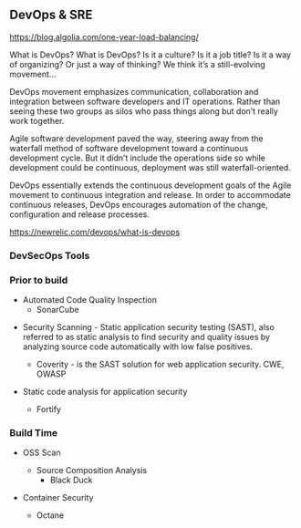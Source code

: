 ## DevOps & SRE

https://blog.algolia.com/one-year-load-balancing/


What is DevOps?
What is DevOps?
Is it a culture? Is it a job title? Is it a way of organizing? Or just a way of thinking? We think it’s a still-evolving movement...

DevOps movement emphasizes communication, collaboration and integration between software developers and IT operations. Rather than seeing these two groups as silos who pass things along but don’t really work together.

Agile software development paved the way, steering away from the waterfall method of software development toward a continuous development cycle. But it didn’t include the operations side so while development could be continuous, deployment was still waterfall-oriented.

DevOps essentially extends the continuous development goals of the Agile movement to continuous integration and release. In order to accommodate continuous releases, DevOps encourages automation of the change, configuration and release processes.

https://newrelic.com/devops/what-is-devops 


### DevSecOps Tools

### Prior to build
* Automated Code Quality Inspection
	- SonarCube
 
- Security Scanning -  Static application security testing (SAST), also referred to as static analysis to find security and quality issues by analyzing source code automatically with low false positives. 
	- Coverity - is the SAST solution for web application security. CWE, OWASP

- Static code analysis for application security
	- Fortify

### Build Time

- OSS Scan
	- Source Composition Analysis
		* Black Duck

- Container Security
	- Octane
